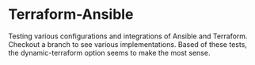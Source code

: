 # Terraform-Ansible
Testing various configurations and integrations of Ansible and Terraform. Checkout a branch to see various implementations. Based of these tests, the dynamic-terraform option seems to make the most sense.
